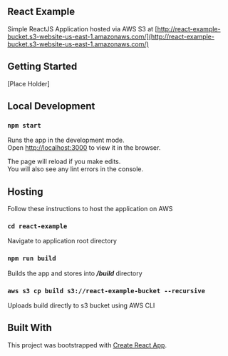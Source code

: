 ## React Example

Simple ReactJS Application hosted via AWS S3 at [http://react-example-bucket.s3-website-us-east-1.amazonaws.com/](http://react-example-bucket.s3-website-us-east-1.amazonaws.com/)

## Getting Started

[Place Holder]

## Local Development

### `npm start`

Runs the app in the development mode.<br>
Open [http://localhost:3000](http://localhost:3000) to view it in the browser.

The page will reload if you make edits.<br>
You will also see any lint errors in the console.

## Hosting 

Follow these instructions to host the application on AWS

### `cd react-example`

Navigate to application root directory

### `npm run build`

Builds the app and stores into ***/build*** directory

### `aws s3 cp build s3://react-example-bucket --recursive`

Uploads build directly to s3 bucket using AWS CLI


## Built With

This project was bootstrapped with [Create React App](https://github.com/facebook/create-react-app).
